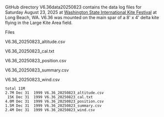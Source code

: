 GitHub directory V6.36data20250823 contains the data log files for Saturday August 23, 2025 at 
[Washington State International Kite Festival](https://en.wikipedia.org/wiki/Washington_State_International_Kite_Festival)
at Long Beach, WA. V6.36 was mounted on the main spar of a 8' x 4' delta kite flying in the Large Kite Area field.

Files

V6.36_20250823_altitude.csv

V6.36_20250823_cal.txt

V6.36_20250823_position.csv

V6.36_20250823_summary.csv

V6.36_20250823_wind.csv

```text
total 11M
2.7M Dec 31  1999 V6.36_20250823_altitude.csv
 15K Dec 31  1999 V6.36_20250823_cal.txt
4.0M Dec 31  1999 V6.36_20250823_position.csv
1.5M Dec 31  1999 V6.36_20250823_summary.csv
2.4M Dec 31  1999 V6.36_20250823_wind.csv
```
